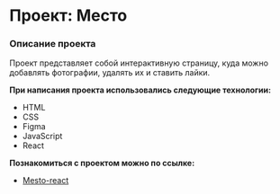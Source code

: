# Проект: Место

### Описание проекта

Проект представляет собой интерактивную страницу, куда можно добавлять фотографии, удалять их и ставить лайки.

**При написания проекта использовались следующие технологии:**
* HTML
* CSS
* Figma
* JavaScript
* React

**Познакомиться с проектом можно по ссылке:**

* [Mesto-react](https://alekseyyuriev.github.io/react-mesto-auth/)